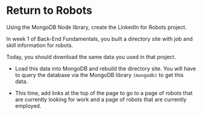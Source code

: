 # Return to Robots

Using the MongoDB Node library, create the LinkedIn for Robots project.

In week 1 of Back-End Fundamentals, you built a directory site with job and skill information for robots.

Today, you should download the same data you used in that project.

* Load this data into MongoDB and rebuild the directory site. You will have to query the database via     the MongoDB library `(mongodb)` to get this data.

* This time, add links at the top of the page to go to a page of robots that are currently looking for    work and a page of robots that are currently employed.